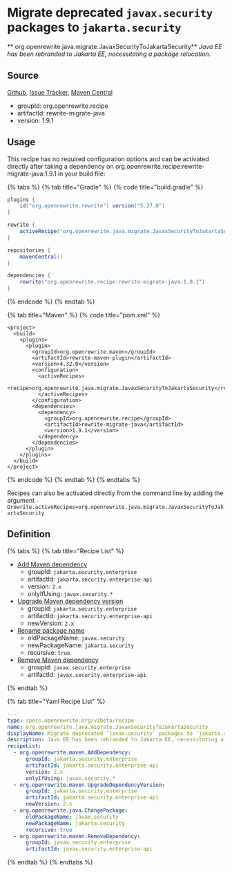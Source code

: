 # Migrate deprecated `javax.security` packages to `jakarta.security`

** org.openrewrite.java.migrate.JavaxSecurityToJakartaSecurity**
_Java EE has been rebranded to Jakarta EE, necessitating a package relocation._

## Source

[Github](https://github.com/openrewrite/rewrite-migrate-java), [Issue Tracker](https://github.com/openrewrite/rewrite-migrate-java/issues), [Maven Central](https://search.maven.org/artifact/org.openrewrite.recipe/rewrite-migrate-java/1.9.1/jar)

* groupId: org.openrewrite.recipe
* artifactId: rewrite-migrate-java
* version: 1.9.1


## Usage

This recipe has no required configuration options and can be activated directly after taking a dependency on org.openrewrite.recipe:rewrite-migrate-java:1.9.1 in your build file:

{% tabs %}
{% tab title="Gradle" %}
{% code title="build.gradle" %}
```groovy
plugins {
    id("org.openrewrite.rewrite") version("5.27.0")
}

rewrite {
    activeRecipe("org.openrewrite.java.migrate.JavaxSecurityToJakartaSecurity")
}

repositories {
    mavenCentral()
}

dependencies {
    rewrite("org.openrewrite.recipe:rewrite-migrate-java:1.9.1")
}
```
{% endcode %}
{% endtab %}

{% tab title="Maven" %}
{% code title="pom.xml" %}
```markup
<project>
  <build>
    <plugins>
      <plugin>
        <groupId>org.openrewrite.maven</groupId>
        <artifactId>rewrite-maven-plugin</artifactId>
        <version>4.32.0</version>
        <configuration>
          <activeRecipes>
            <recipe>org.openrewrite.java.migrate.JavaxSecurityToJakartaSecurity</recipe>
          </activeRecipes>
        </configuration>
        <dependencies>
          <dependency>
            <groupId>org.openrewrite.recipe</groupId>
            <artifactId>rewrite-migrate-java</artifactId>
            <version>1.9.1</version>
          </dependency>
        </dependencies>
      </plugin>
    </plugins>
  </build>
</project>
```
{% endcode %}
{% endtab %}
{% endtabs %}

Recipes can also be activated directly from the command line by adding the argument `-Drewrite.activeRecipes=org.openrewrite.java.migrate.JavaxSecurityToJakartaSecurity`

## Definition

{% tabs %}
{% tab title="Recipe List" %}
* [Add Maven dependency](../../maven/adddependency.md)
  * groupId: `jakarta.security.enterprise`
  * artifactId: `jakarta.security.enterprise-api`
  * version: `2.x`
  * onlyIfUsing: `javax.security.*`
* [Upgrade Maven dependency version](../../maven/upgradedependencyversion.md)
  * groupId: `jakarta.security.enterprise`
  * artifactId: `jakarta.security.enterprise-api`
  * newVersion: `2.x`
* [Rename package name](../../java/changepackage.md)
  * oldPackageName: `javax.security`
  * newPackageName: `jakarta.security`
  * recursive: `true`
* [Remove Maven dependency](../../maven/removedependency.md)
  * groupId: `javax.security.enterprise`
  * artifactId: `javax.security.enterprise-api`

{% endtab %}

{% tab title="Yaml Recipe List" %}
```yaml
---
type: specs.openrewrite.org/v1beta/recipe
name: org.openrewrite.java.migrate.JavaxSecurityToJakartaSecurity
displayName: Migrate deprecated `javax.security` packages to `jakarta.security`
description: Java EE has been rebranded to Jakarta EE, necessitating a package relocation.
recipeList:
  - org.openrewrite.maven.AddDependency:
      groupId: jakarta.security.enterprise
      artifactId: jakarta.security.enterprise-api
      version: 2.x
      onlyIfUsing: javax.security.*
  - org.openrewrite.maven.UpgradeDependencyVersion:
      groupId: jakarta.security.enterprise
      artifactId: jakarta.security.enterprise-api
      newVersion: 2.x
  - org.openrewrite.java.ChangePackage:
      oldPackageName: javax.security
      newPackageName: jakarta.security
      recursive: true
  - org.openrewrite.maven.RemoveDependency:
      groupId: javax.security.enterprise
      artifactId: javax.security.enterprise-api

```
{% endtab %}
{% endtabs %}
